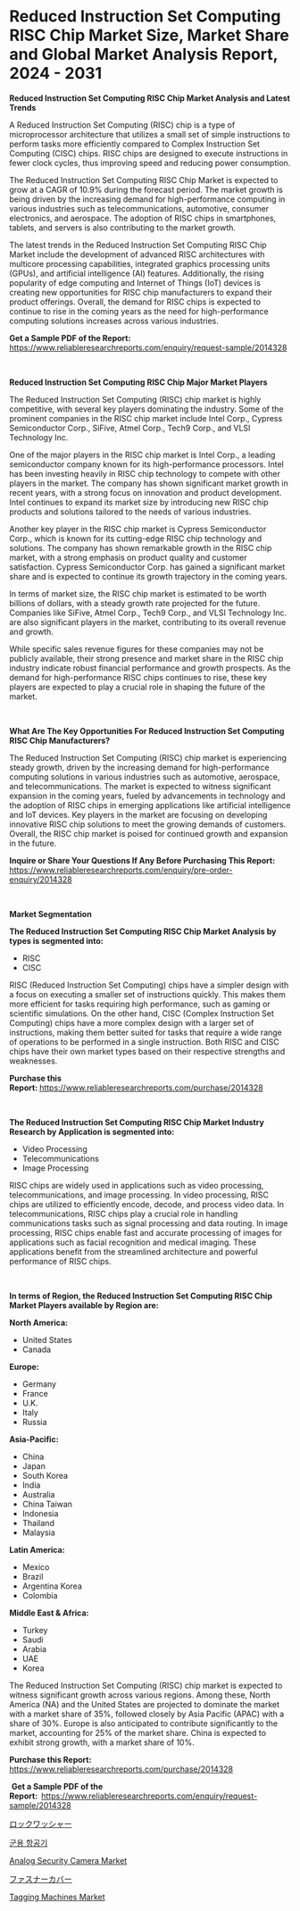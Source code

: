 <p><h1>Reduced Instruction Set Computing RISC Chip Market Size, Market Share and Global Market Analysis Report, 2024 - 2031</h1></p><p><strong>Reduced Instruction Set Computing RISC Chip Market Analysis and Latest Trends</strong></p>
<p><p>A Reduced Instruction Set Computing (RISC) chip is a type of microprocessor architecture that utilizes a small set of simple instructions to perform tasks more efficiently compared to Complex Instruction Set Computing (CISC) chips. RISC chips are designed to execute instructions in fewer clock cycles, thus improving speed and reducing power consumption.</p><p>The Reduced Instruction Set Computing RISC Chip Market is expected to grow at a CAGR of 10.9% during the forecast period. The market growth is being driven by the increasing demand for high-performance computing in various industries such as telecommunications, automotive, consumer electronics, and aerospace. The adoption of RISC chips in smartphones, tablets, and servers is also contributing to the market growth.</p><p>The latest trends in the Reduced Instruction Set Computing RISC Chip Market include the development of advanced RISC architectures with multicore processing capabilities, integrated graphics processing units (GPUs), and artificial intelligence (AI) features. Additionally, the rising popularity of edge computing and Internet of Things (IoT) devices is creating new opportunities for RISC chip manufacturers to expand their product offerings. Overall, the demand for RISC chips is expected to continue to rise in the coming years as the need for high-performance computing solutions increases across various industries.</p></p>
<p><strong>Get a Sample PDF of the Report:&nbsp;</strong> <a href="https://www.reliableresearchreports.com/enquiry/request-sample/2014328">https://www.reliableresearchreports.com/enquiry/request-sample/2014328</a></p>
<p>&nbsp;</p>
<p><strong>Reduced Instruction Set Computing RISC Chip Major Market Players</strong></p>
<p><p>The Reduced Instruction Set Computing (RISC) chip market is highly competitive, with several key players dominating the industry. Some of the prominent companies in the RISC chip market include Intel Corp., Cypress Semiconductor Corp., SiFive, Atmel Corp., Tech9 Corp., and VLSI Technology Inc.</p><p>One of the major players in the RISC chip market is Intel Corp., a leading semiconductor company known for its high-performance processors. Intel has been investing heavily in RISC chip technology to compete with other players in the market. The company has shown significant market growth in recent years, with a strong focus on innovation and product development. Intel continues to expand its market size by introducing new RISC chip products and solutions tailored to the needs of various industries.</p><p>Another key player in the RISC chip market is Cypress Semiconductor Corp., which is known for its cutting-edge RISC chip technology and solutions. The company has shown remarkable growth in the RISC chip market, with a strong emphasis on product quality and customer satisfaction. Cypress Semiconductor Corp. has gained a significant market share and is expected to continue its growth trajectory in the coming years.</p><p>In terms of market size, the RISC chip market is estimated to be worth billions of dollars, with a steady growth rate projected for the future. Companies like SiFive, Atmel Corp., Tech9 Corp., and VLSI Technology Inc. are also significant players in the market, contributing to its overall revenue and growth.</p><p>While specific sales revenue figures for these companies may not be publicly available, their strong presence and market share in the RISC chip industry indicate robust financial performance and growth prospects. As the demand for high-performance RISC chips continues to rise, these key players are expected to play a crucial role in shaping the future of the market.</p></p>
<p>&nbsp;</p>
<p><strong>What Are The Key Opportunities For Reduced Instruction Set Computing RISC Chip Manufacturers?</strong></p>
<p><p>The Reduced Instruction Set Computing (RISC) chip market is experiencing steady growth, driven by the increasing demand for high-performance computing solutions in various industries such as automotive, aerospace, and telecommunications. The market is expected to witness significant expansion in the coming years, fueled by advancements in technology and the adoption of RISC chips in emerging applications like artificial intelligence and IoT devices. Key players in the market are focusing on developing innovative RISC chip solutions to meet the growing demands of customers. Overall, the RISC chip market is poised for continued growth and expansion in the future.</p></p>
<p><strong>Inquire or Share Your Questions If Any Before Purchasing This Report:</strong> <a href="https://www.reliableresearchreports.com/enquiry/pre-order-enquiry/2014328">https://www.reliableresearchreports.com/enquiry/pre-order-enquiry/2014328</a></p>
<p>&nbsp;</p>
<p><strong>Market Segmentation</strong></p>
<p><strong>The Reduced Instruction Set Computing RISC Chip Market Analysis by types is segmented into:</strong></p>
<p><ul><li>RISC</li><li>CISC</li></ul></p>
<p><p>RISC (Reduced Instruction Set Computing) chips have a simpler design with a focus on executing a smaller set of instructions quickly. This makes them more efficient for tasks requiring high performance, such as gaming or scientific simulations. On the other hand, CISC (Complex Instruction Set Computing) chips have a more complex design with a larger set of instructions, making them better suited for tasks that require a wide range of operations to be performed in a single instruction. Both RISC and CISC chips have their own market types based on their respective strengths and weaknesses.</p></p>
<p><strong>Purchase this Report:&nbsp;</strong><a href="https://www.reliableresearchreports.com/purchase/2014328">https://www.reliableresearchreports.com/purchase/2014328</a></p>
<p>&nbsp;</p>
<p><strong>The Reduced Instruction Set Computing RISC Chip Market Industry Research by Application is segmented into:</strong></p>
<p><ul><li>Video Processing</li><li>Telecommunications</li><li>Image Processing</li></ul></p>
<p><p>RISC chips are widely used in applications such as video processing, telecommunications, and image processing. In video processing, RISC chips are utilized to efficiently encode, decode, and process video data. In telecommunications, RISC chips play a crucial role in handling communications tasks such as signal processing and data routing. In image processing, RISC chips enable fast and accurate processing of images for applications such as facial recognition and medical imaging. These applications benefit from the streamlined architecture and powerful performance of RISC chips.</p></p>
<p>&nbsp;</p>
<p><strong>In terms of Region, the Reduced Instruction Set Computing RISC Chip Market Players available by Region are:</strong></p>
<p>
    <p> <strong> North America: </strong>
        <ul>
            <li>United States</li>
            <li>Canada</li>
        </ul>
        </p> 
    <p> <strong> Europe: </strong>
        <ul>
            <li>Germany</li>
            <li>France</li>
            <li>U.K.</li>
            <li>Italy</li>
            <li>Russia</li>
        </ul>
        </p> 
    <p> <strong> Asia-Pacific: </strong>
        <ul>
            <li>China</li>
            <li>Japan</li>
            <li>South Korea</li>
            <li>India</li>
            <li>Australia</li>
            <li>China Taiwan</li>
            <li>Indonesia</li>
            <li>Thailand</li>
            <li>Malaysia</li>
        </ul>
        </p> 
    <p> <strong> Latin America: </strong>
        <ul>
            <li>Mexico</li>
            <li>Brazil</li>
            <li>Argentina Korea</li>
            <li>Colombia</li>
        </ul>
        </p> 
    <p> <strong> Middle East & Africa: </strong>
        <ul>
            <li>Turkey</li>
            <li>Saudi</li>
            <li>Arabia</li>
            <li>UAE</li>
            <li>Korea</li>
        </ul>
    </p>
    </p>
<p><p>The Reduced Instruction Set Computing (RISC) chip market is expected to witness significant growth across various regions. Among these, North America (NA) and the United States are projected to dominate the market with a market share of 35%, followed closely by Asia Pacific (APAC) with a share of 30%. Europe is also anticipated to contribute significantly to the market, accounting for 25% of the market share. China is expected to exhibit strong growth, with a market share of 10%.</p></p>
<p><strong>Purchase this Report: </strong><a href="https://www.reliableresearchreports.com/purchase/2014328">https://www.reliableresearchreports.com/purchase/2014328</a></p>
<p>&nbsp;<strong>Get a Sample PDF of the Report:&nbsp;&nbsp;</strong><a href="https://www.reliableresearchreports.com/enquiry/request-sample/2014328">https://www.reliableresearchreports.com/enquiry/request-sample/2014328</a></p>
<p><strong></strong></p>
<p><p><a href="https://medium.com/@keeganbarrows2023/%E3%83%AD%E3%83%83%E3%82%AF%E3%83%AF%E3%83%83%E3%82%B7%E3%83%A3%E3%83%BC%E5%B8%82%E5%A0%B4%E3%81%AE%E8%A6%8F%E6%A8%A1%E3%81%A8%E5%B8%82%E5%A0%B4%E5%8B%95%E5%90%91-%E5%AE%8C%E5%85%A8%E3%81%AA%E7%94%A3%E6%A5%AD%E6%A6%82%E8%A6%81-2024%E5%B9%B4%E3%81%8B%E3%82%892031%E5%B9%B4-4ec4958f751b">ロックワッシャー</a></p><p><a href="https://medium.com/@marcolarbadie98078y/%EA%B5%B0%EC%9A%A9-%ED%95%AD%EA%B3%B5%EA%B8%B0-%EC%8B%9C%EC%9E%A5-%EA%B7%9C%EB%AA%A8%EB%8A%94-%EA%B5%AD%EC%A0%9C-%EC%82%B0%EC%97%85%EC%97%90%EC%84%9C-%EC%B5%9C%EA%B3%A0%EC%9D%98-%EB%A7%88%EC%BC%80%ED%8C%85-%EC%B1%84%EB%84%90%EC%9D%84-%EB%B3%B4%EC%97%AC%EC%A4%8D%EB%8B%88%EB%8B%A4-b44cf811586a">군용 항공기</a></p><p><a href="https://view.publitas.com/reportprime-1/insights-into-analog-security-camera-market-size-analysing-market-share-trends-and-growth-from-2024-to-2031/">Analog Security Camera Market</a></p><p><a href="https://medium.com/@terrellconn_13145/2024%E5%B9%B4%E3%81%8B%E3%82%892031%E5%B9%B4%E3%81%BE%E3%81%A7%E3%81%AE%E6%9C%9F%E9%96%93%E3%81%AB%E4%BA%88%E6%B8%AC%E3%81%95%E3%82%8C%E3%82%8B%E3%83%95%E3%82%A1%E3%82%B9%E3%83%8A%E3%83%BC%E3%82%AB%E3%83%90%E3%83%BC%E5%B8%82%E5%A0%B4%E3%81%AE%E5%88%86%E6%9E%90%E3%81%A8%E3%82%B5%E3%82%A4%E3%82%BA-8b2fdffbf494">ファスナーカバー</a></p><p><a href="https://valiant-lunge-8fe.notion.site/Tagging-Machines-Market-Size-Evaluating-its-Market-Trends-Growth-and-Projections-2024-2031-2a78d67cff00470fa3e3488791bd6aab">Tagging Machines Market</a></p></p>